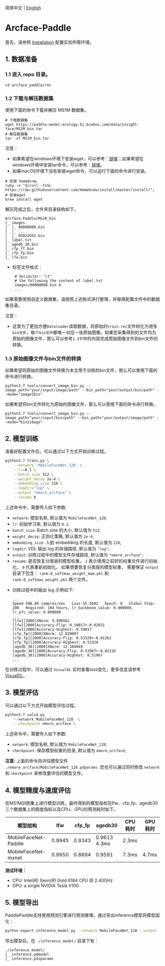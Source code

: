 简体中文 | [English](README_en.md)

# Arcface-Paddle

首先，请参照 [Installation](../install_ch.md) 配置实验所需环境。

## 1. 数据准备

### 1.1 进入 repo 目录。

```
cd arcface_paddle/rec
```

### 1.2 下载与解压数据集

使用下面的命令下载并解压 MS1M 数据集。

```shell
# 下载数据集
wget https://paddle-model-ecology.bj.bcebos.com/data/insight-face/MS1M_bin.tar
# 解压数据集
tar -xf MS1M_bin.tar
```

注意：
* 如果希望在windows环境下安装wget，可以参考：[链接](https://www.cnblogs.com/jeshy/p/10518062.html)；如果希望在windows环境中安装tar命令，可以参考：[链接](https://www.cnblogs.com/chooperman/p/14190107.html)。
* 如果macOS环境下没有安装wget命令，可以运行下面的命令进行安装。

```shell
# 安装 homebrew
ruby -e "$(curl -fsSL https://raw.githubusercontent.com/Homebrew/install/master/install)";
# 安装wget
brew install wget
```


解压完成之后，文件夹目录结构如下。

```
Arcface-Paddle/MSiM_bin
|_ images
|  |_ 00000000.bin
|  |_ ...
|  |_ 05822652.bin
|_ label.txt
|_ agedb_30.bin
|_ cfp_ff.bin
|_ cfp_fp.bin
|_ lfw.bin
```

* 标签文件格式：

  ```
   # delimiter: "\t"
   # the following the content of label.txt
   images/00000000.bin 0
   ...
  ```

如果需要使用自定义数据集，请按照上述格式进行整理，并替换配置文件中的数据集目录。

注意：
* 这里为了更加方便`Dataloader`读取数据，将原始的`train.rec`文件转化为很多`bin文件`，每个`bin文件`都唯一对应一张原始图像。如果您采集得到的文件均为原始的图像文件，那么可以参考`1.3节`中的内容完成原始图像文件到bin文件的转换。

### 1.3 原始图像文件与bin文件的转换

如果希望将原始的图像文件转换为本文用于训练的bin文件，那么可以使用下面的命令进行转换。

```shell
python3.7 tools/convert_image_bin.py --image_path="your/input/image/path" --bin_path="your/output/bin/path" --mode="image2bin"
```

如果希望将bin文件转化为原始的图像文件，那么可以使用下面的命令进行转换。

```shell
python3.7 tools/convert_image_bin.py --image_path="your/input/bin/path" --bin_path="your/output/image/path" --mode="bin2image"
```

## 2. 模型训练

准备好配置文件后，可以通过以下方式开始训练过程。

```bash
python3.7 train.py \
    --network 'MobileFaceNet_128' \
    --lr=0.1 \
    --batch_size 512 \
    --weight_decay 2e-4 \
    --embedding_size 128 \
    --logdir="log" \
    --output "emore_arcface" \
    --resume 0
```

上述命令中，需要传入如下参数:

+ `network`: 模型名称, 默认值为 `MobileFaceNet_128`;
+ `lr`: 初始学习率, 默认值为  `0.1`;
+ `batch_size`:  Batch size 的大小, 默认值为  `512`;
+ `weight_decay`:  正则化策略, 默认值为  `2e-4`;
+ `embedding_size`: 人脸 embedding 的长度, 默认值为 `128`;
+ `logdir`: VDL 输出 log 的存储路径, 默认值为 `"log"`;
+ `output`: 训练过程中的模型文件存储路径, 默认值为 `"emore_arcface"`;
+ `resume`: 是否恢复分类层的模型权重。 `1` 表示使用之前好的权重文件进行初始化，  `0` 代表重新初始化。 如果想要恢复分类层的模型权重， 需要保证 `output` 目录下包含： `rank:0_softmax_weight_mom.pkl` 和 `rank:0_softmax_weight.pkl` 两个文件。

* 训练过程中的输出 log 示例如下:

  ```
  ...
  Speed 500.89 samples/sec   Loss 55.5692   Epoch: 0   Global Step: 200   Required: 104 hours, lr_backbone_value: 0.000000, lr_pfc_value: 0.000000
  ...
  [lfw][2000]XNorm: 9.890562
  [lfw][2000]Accuracy-Flip: 0.59017+-0.02031
  [lfw][2000]Accuracy-Highest: 0.59017
  [cfp_fp][2000]XNorm: 12.920007
  [cfp_fp][2000]Accuracy-Flip: 0.53329+-0.01262
  [cfp_fp][2000]Accuracy-Highest: 0.53329
  [agedb_30][2000]XNorm: 12.188049
  [agedb_30][2000]Accuracy-Flip: 0.51967+-0.02316
  [agedb_30][2000]Accuracy-Highest: 0.51967
  ...
  ```


在训练过程中，可以通过  `VisualDL` 实时查看loss变化，更多信息请参考 [VisualDL](https://github.com/PaddlePaddle/VisualDL/)。


## 3. 模型评估

可以通过以下方式开始模型评估过程。

```bash
python3.7 valid.py
    --network MobileFaceNet_128  \
    --checkpoint emore_arcface \
```

上述命令中，需要传入如下参数:

+ `network`: 模型名称, 默认值为 `MobileFaceNet_128`;
+ `checkpoint`: 保存模型权重的目录, 默认值为 `emore_arcface`;

**注意:** 上面的命令将评估模型文件 `./emore_arcface/MobileFaceNet_128.pdparams` .您也可以通过同时修改 `network` 和 `checkpoint` 来修改要评估的模型文件。

## 4. 模型精度与速度评估

在MS1M训练集上进行模型训练，最终得到的模型指标在lfw、cfp_fp、agedb30三个数据集上的精度指标以及CPU、GPU的预测耗时如下。

| 模型结构                  | lfw   | cfp_fp | agedb30  | CPU 耗时 | GPU 耗时 |
| ------------------------- | ----- | ------ | ------- |-------|  -------- |
| MobileFaceNet-Paddle      | 0.9945 | 0.9343  | 0.9613  4.3ms | 2.3ms   |
| MobileFaceNet-mxnet | 0.9950 | 0.8894  | 0.9591   |  7.3ms | 4.7ms   |

**测试环境：**
  * CPU: Intel(R) Xeon(R) Gold 6184 CPU @ 2.40GHz
  * GPU: a single NVIDIA Tesla V100


## 5. 模型导出
PaddlePaddle支持使用预测引擎进行预测推理，通过导出inference模型将模型固化：

```bash
python export_inference_model.py --network MobileFaceNet_128 --output ./inference_model/ --pretrained_model ./emore_arcface/MobileFaceNet_128.pdparams
```

导出模型后，在 `./inference_model/` 目录下有：

```
./inference_model/
|_ inference.pdmodel
|_ inference.pdiparams
```
